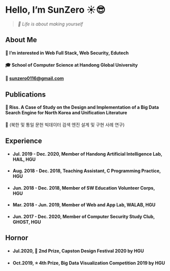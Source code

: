 Hello, I’m SunZero ☀️😎
=====
> _💎 Life is about making yourself_


About Me
-----
#### 🌱 I’m interested in Web Full Stack, Web Security, Edutech
#### 🎓 School of Computer Science at Handong Global University
#### 💌 sunzero0116@gmail.com


Publications
-----
#### 📝 Riss. A Case of Study on the Design and Implementation of a Big Data Search Engine for North Korea and Unification Literature

🔎 (북한 및 통일 문헌 빅데이터 검색 엔진 설계 및 구현 사례 연구)


Experience
-----
- #### Jul. 2019 - Dec. 2020, Member of Handong Artificial Intelligence Lab, HAIL, HGU
- #### Aug. 2018 - Dec. 2018, Teaching Assistant, C Programming Practice, HGU
- #### Jun. 2018 - Dec. 2018, Member of SW Education Volunteer Corps, HGU
- #### Mar. 2018 - Jun. 2019, Member of Web and App Lab, WALAB, HGU
- #### Jun. 2017 - Dec. 2020, Member of Computer Security Study Club, GHOST, HGU


Hornor
-----
- #### Jul.2020, 🥈 2nd Prize, Capston Design Festival 2020 by HGU
- #### Oct.2019, ⭐️ 4th Prize, Big Data Visualization Competition 2019 by HGU

<!---
0sunzero0/0sunzero0 is a ✨ special ✨ repository because its `README.md` (this file) appears on your GitHub profile.
You can click the Preview link to take a look at your changes.
--->

